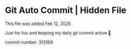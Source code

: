 # Git Auto Commit | Hidden File

This file was added Feb 12, 2025

Just for fun and keeping my daily git commit active 🤪

commit number: 313169
